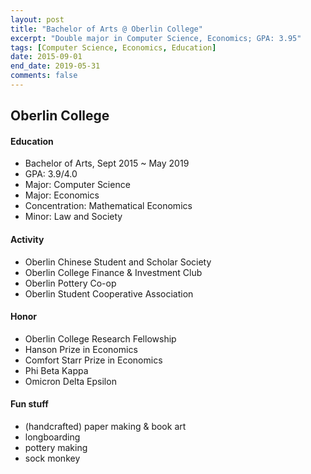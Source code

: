 ```yaml
---
layout: post
title: "Bachelor of Arts @ Oberlin College"
excerpt: "Double major in Computer Science, Economics; GPA: 3.95"
tags: [Computer Science, Economics, Education]
date: 2015-09-01
end_date: 2019-05-31
comments: false
---
```


## Oberlin College

#### Education
- Bachelor of Arts, Sept 2015 ~ May 2019
- GPA: 3.9/4.0
- Major: Computer Science
- Major: Economics
- Concentration: Mathematical Economics
- Minor: Law and Society

#### Activity
- Oberlin Chinese Student and Scholar Society
- Oberlin College Finance & Investment Club
- Oberlin Pottery Co-op
- Oberlin Student Cooperative Association 

#### Honor
- Oberlin College Research Fellowship
- Hanson Prize in Economics
- Comfort Starr Prize in Economics
- Phi Beta Kappa
- Omicron Delta Epsilon

#### Fun stuff
- (handcrafted) paper making & book art
- longboarding
- pottery making
- sock monkey
